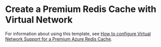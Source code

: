 # Create a Premium Redis Cache with Virtual Network

For information about using this template, see [How to configure Virtual Network Support for a Premium Azure Redis Cache](https://azure.microsoft.com/documentation/articles/cache-how-to-premium-vnet/).

